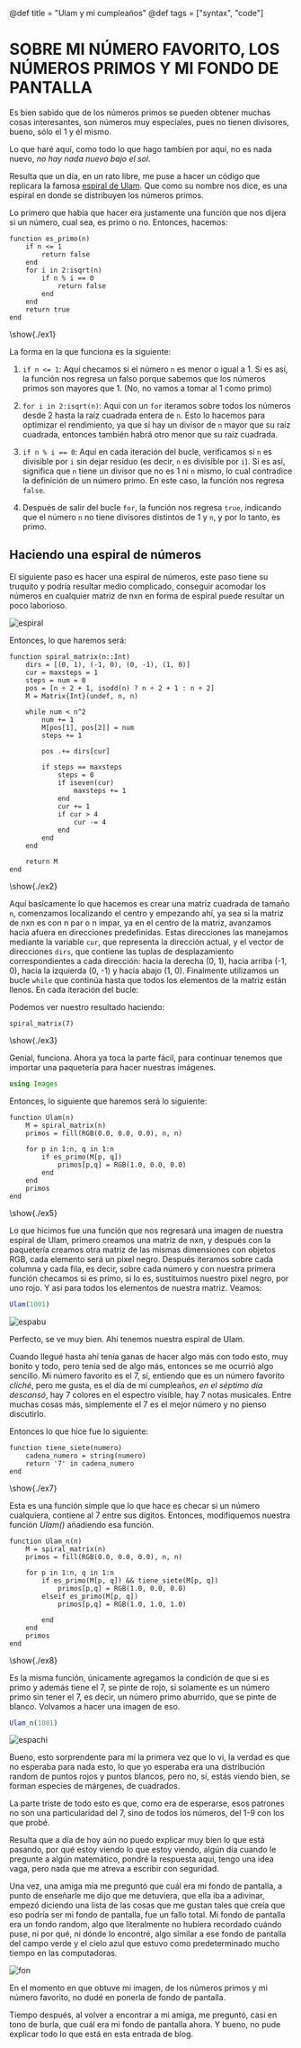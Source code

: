 @def title = "Ulam y mi cumpleaños"
@def tags = ["syntax", "code"]


# SOBRE MI NÚMERO FAVORITO, LOS NÚMEROS PRIMOS Y MI FONDO DE PANTALLA

Es bien sabido que de los números primos se pueden obtener muchas cosas interesantes, son números muy especiales, pues no tienen divisores, bueno, sólo el 1 y él mismo.

Lo que haré aquí, como todo lo que hago tambíen por aquí, no es nada nuevo, _no hay nada nuevo bajo el sol_.

Resulta que un día, en un rato libre, me puse a hacer un código que replicara la famosa [espiral de Ulam](https://en.wikipedia.org/wiki/Ulam_spiral). Que como su nombre nos dice, es una espiral en donde se distribuyen los números primos. 

Lo primero que había que hacer era justamente una función que nos dijera si un número, cual sea, es primo o no. Entonces, hacemos:



```julia:./ex1
function es_primo(n)
    if n <= 1
        return false
    end
    for i in 2:isqrt(n)
        if n % i == 0
            return false
        end
    end
    return true
end
```
\show{./ex1}

La forma en la que funciona es la siguiente:

1. `if n <= 1`: Aquí checamos si el número `n` es menor o igual a 1. Si es así, la función nos regresa un falso porque sabemos que los números primos son mayores que 1. (No, no vamos a tomar al 1 como primo)

2. `for i in 2:isqrt(n)`: Aqui con un `for` iteramos sobre todos los números desde 2 hasta la raíz cuadrada entera de `n`. Esto lo hacemos para optimizar el rendimiento, ya que si hay un divisor de `n` mayor que su raíz cuadrada, entonces también habrá otro menor que su raíz cuadrada.

3. `if n % i == 0`: Aquí en cada iteración del bucle, verificamos si `n` es divisible por `i` sin dejar residuo (es decir, `n` es divisible por `i`). Si es así, significa que `n` tiene un divisor que no es 1 ni `n` mismo, lo cual contradice la definición de un número primo. En este caso, la función nos regresa `false`.

4. Después de salir del bucle `for`, la función nos regresa `true`, indicando que el número `n` no tiene divisores distintos de 1 y `n`, y por lo tanto, es primo.

## Haciendo una espiral de números

El siguiente paso es hacer una espiral de números, este paso tiene su truquito y podría resultar medio complicado, conseguir acomodar los números en cualquier matriz de nxn en forma de espiral puede resultar un poco laborioso.

![espiral](/assets/espiral.png)

Entonces, lo que haremos será:

```julia:./ex2
function spiral_matrix(n::Int)
    dirs = [(0, 1), (-1, 0), (0, -1), (1, 0)]
    cur = maxsteps = 1
    steps = num = 0
    pos = [n ÷ 2 + 1, isodd(n) ? n ÷ 2 + 1 : n ÷ 2]
    M = Matrix{Int}(undef, n, n)

    while num < n^2
        num += 1
        M[pos[1], pos[2]] = num
        steps += 1

        pos .+= dirs[cur]

        if steps == maxsteps
            steps = 0
            if iseven(cur)
                maxsteps += 1
            end
            cur += 1
            if cur > 4
                cur -= 4
            end
        end
    end

    return M
end
```
\show{./ex2}

Aquí basicamente lo que hacemos es crear una matriz cuadrada de tamaño `n`, comenzamos localizando el centro y empezando ahí, ya sea si la matriz de nxn es con n par o n impar, ya en el centro de la matriz, avanzamos hacia afuera en direcciones predefinidas. Estas direcciones las manejamos mediante la variable `cur`, que representa la dirección actual, y el vector de direcciones `dirs`, que contiene las tuplas de desplazamiento correspondientes a cada dirección: hacia la derecha (0, 1), hacia arriba (-1, 0), hacia la izquierda (0, -1) y hacia abajo (1, 0).
Finalmente utilizamos un bucle `while` que continúa hasta que todos los elementos de la matriz están llenos. En cada iteración del bucle:

Podemos ver nuestro resultado haciendo:

```julia:./ex3
spiral_matrix(7)
```
\show{./ex3}

Genial, funciona. Ahora ya toca la parte fácil, para continuar tenemos que importar una paquetería para hacer nuestras imágenes.


```julia
using Images
```


Entonces, lo siguiente que haremos será lo siguiente:

```julia:./ex5
function Ulam(n)
    M = spiral_matrix(n)
    primos = fill(RGB(0.0, 0.0, 0.0), n, n)

    for p in 1:n, q in 1:n
        if es_primo(M[p, q]) 
            primos[p,q] = RGB(1.0, 0.0, 0.0)
        end
    end
    primos
end
```
\show{./ex5}

Lo que hicimos fue una función que nos regresará una imagen de nuestra espiral de Ulam, primero creamos una matriz de nxn, y después con la paquetería creamos otra matriz de las mismas dimensiones con objetos RGB, cada elemento será un pixel negro. 
Después iteramos sobre cada columna y cada fila, es decir, sobre cada número y con nuestra primera función checamos si es primo, si lo es, sustituimos nuestro pixel negro, por uno rojo. Y así para todos los elementos de nuestra matriz. Veamos:

```julia
Ulam(1001)
```

![espabu](/assets/primos1001.png)





Perfecto, se ve muy bien. Ahí tenemos nuestra espiral de Ulam.

Cuando llegué hasta ahí tenía ganas de hacer algo más con todo esto, muy bonito y todo, pero tenía sed de algo más, entonces se me ocurrió algo sencillo. Mi número favorito es el 7, sí, entiendo que es un número favorito _cliché_, pero me gusta, es el día de mi cumpleaños, _en el séptimo día descansó_, hay 7 colores en el espectro visible, hay 7 notas musicales. Entre muchas cosas más, simplemente el 7 es el mejor número y no pienso discutirlo. 

Entonces lo que hice fue lo siguiente:


```julia:./ex7
function tiene_siete(numero)
    cadena_numero = string(numero)
    return '7' in cadena_numero
end
```
\show{./ex7}

Esta es una función simple que lo que hace es checar si un número cualquiera, contiene al 7 entre sus dígitos. Entonces, modifiquemos nuestra función _Ulam()_ añadiendo esa función. 

```julia:./ex8
function Ulam_n(n)
    M = spiral_matrix(n)
    primos = fill(RGB(0.0, 0.0, 0.0), n, n)

    for p in 1:n, q in 1:n
        if es_primo(M[p, q]) && tiene_siete(M[p, q])
            primos[p,q] = RGB(1.0, 0.0, 0.0)
        elseif es_primo(M[p, q]) 
            primos[p,q] = RGB(1.0, 1.0, 1.0)

        end
    end
    primos
end
```
\show{./ex8}

Es la misma función, únicamente agregamos la condición de que si es primo y además tiene el 7, se pinte de rojo, si solamente es un número primo sin tener el 7, es decir, un número primo aburrido, que se pinte de blanco. Volvamos a hacer una imagen de eso. 


```julia
Ulam_n(1001)
```

![espachi](/assets/primoss1001.png)



Bueno, esto sorprendente para mí la primera vez que lo vi, la verdad es que no esperaba para nada esto, lo que yo esperaba era una distribución random de puntos rojos y puntos blancos, pero no, sí, estás viendo bien, se forman especies de márgenes, de cuadrados. 

La parte triste de todo esto es que, como era de esperarse, esos patrones no son una particularidad del 7, sino de todos los números, del 1-9 con los que probé. 

Resulta que a día de hoy aún no puedo explicar muy bien lo que está pasando, por qué estoy viendo lo que estoy viendo, algún día cuando le pregunte a algún matemático, pondré la respuesta aquí, tengo una idea vaga, pero nada que me atreva a escribir con seguridad. 

Una vez, una amiga mía me preguntó que cuál era mi fondo de pantalla, a punto de enseñarle me dijo que me detuviera, que ella iba a adivinar, empezó diciendo una lista de las cosas que me gustan tales que creía que eso podría ser mi fondo de pantalla, fue un fallo total. Mi fondo de pantalla era un fondo random, algo que literalmente no hubiera recordado cuándo puse, ni por qué, ni dónde lo encontré, algo similar a ese fondo de pantalla del campo verde y el cielo azul que estuvo como predeterminado mucho tiempo en las computadoras.

![fon](/assets/fondo.jpg)

En el momento en que obtuve mi imagen, de los números primos y mi número favorito, no dudé en ponerla de fondo de pantalla. 

Tiempo después, al volver a encontrar a mi amiga, me preguntó, casi en tono de burla, que cuál era mi fondo de pantalla ahora. Y bueno, no pude explicar todo lo que está en esta entrada de blog. 







